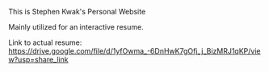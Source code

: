 This is Stephen Kwak's Personal Website

Mainly utilized for an interactive resume. 

Link to actual resume: https://drive.google.com/file/d/1yfOwma_-6DnHwK7gOfj_j_BizMRJ1qKP/view?usp=share_link
